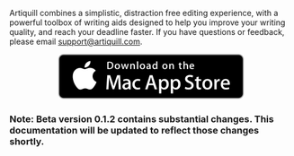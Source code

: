 Artiquill combines a simplistic, distraction free editing experience, with a powerful toolbox of writing aids designed to help you improve your writing quality, and reach your deadline faster. If you have questions or feedback, please email [support@artiquill.com](mailto:support@artiquill.com).

<div style="text-align: center;"><a href="https://itunes.apple.com/us/app/artiquill/id1274158973?ls=1&mt=12"><img src="/assets/Download_on_the_Mac_App_Store_Badge_US-UK_165x40.svg" /></a>
<!--<a href="https://www.microsoft.com/store/apps/9ngz5k6km14k?ocid=badge"><img src="/assets/English_Get_it_Win_10_864X312.svg" alt="Get it on Windows 10" style="width: 165px, height: 40px" width="165" height="40" /></a>--></div>

### Note: Beta version 0.1.2 contains substantial changes. This documentation will be updated to reflect those changes shortly.

